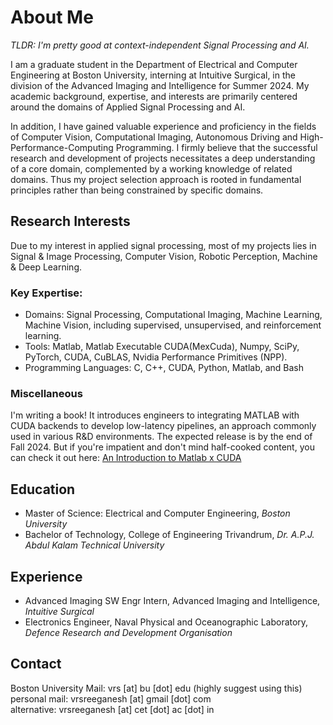 # About Me
*TLDR: I'm pretty good at context-independent Signal Processing and AI.*

I am a graduate student in the Department of Electrical and Computer Engineering at Boston University, interning at Intuitive Surgical, in the division of the Advanced Imaging and Intelligence for Summer 2024. My academic background, expertise, and interests are primarily centered around the domains of Applied Signal Processing and AI.

In addition, I have gained valuable experience and proficiency in the fields of Computer Vision, Computational Imaging, Autonomous Driving and High-Performance-Computing Programming. I firmly believe that the successful research and development of projects necessitates a deep understanding of a core domain, complemented by a working knowledge of related domains. Thus my project selection approach is rooted in fundamental principles rather than being constrained by specific domains.

## Research Interests
Due to my interest in applied signal processing, most of my projects lies in Signal & Image Processing, Computer Vision, Robotic Perception, Machine & Deep Learning. 

### Key Expertise:
- Domains: Signal Processing, Computational Imaging, Machine Learning, Machine Vision, including supervised, unsupervised, and reinforcement learning.
- Tools: Matlab, Matlab Executable CUDA(MexCuda), Numpy, SciPy, PyTorch, CUDA, CuBLAS, Nvidia Performance Primitives (NPP).
- Programming Languages: C, C++, CUDA, Python, Matlab, and Bash

### Miscellaneous
I'm writing a book! It introduces engineers to integrating MATLAB with CUDA backends to develop low-latency pipelines, an approach commonly used in various R&D environments. The expected release is by the end of Fall 2024. But if you're impatient and don't mind half-cooked content, you can check it out here: [An Introduction to Matlab x CUDA](https://vrsreeganesh.github.io/MatlabxCUDA/intro.html#)

## Education
- Master of Science: Electrical and Computer Engineering, *Boston University*
- Bachelor of Technology, College of Engineering Trivandrum, *Dr. A.P.J. Abdul Kalam Technical University*

## Experience
- Advanced Imaging SW Engr Intern, Advanced Imaging and Intelligence, *Intuitive Surgical*
- Electronics Engineer, Naval Physical and Oceanographic Laboratory, *Defence Research and Development Organisation*

## Contact
Boston University Mail: vrs [at] bu [dot] edu  (highly suggest using this)
personal mail: vrsreeganesh [at] gmail [dot] com  
alternative: vrsreeganesh [at] cet [dot] ac [dot] in
